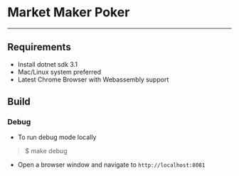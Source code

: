 # Market Maker Poker

---

## Requirements

- Install dotnet sdk 3.1
- Mac/Linux system preferred 
- Latest Chrome Browser with Webassembly support

## Build

### Debug

- To run debug mode locally

> $ make debug

- Open a browser window and navigate to `http://localhost:8081`

